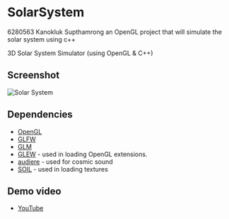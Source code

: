 # SolarSystem
6280563 Kanokluk Supthamrong
an OpenGL project that will simulate the solar system using c++

3D Solar System Simulator (using OpenGL & C++)

## Screenshot
![Solar System](https://github.com/mnky729/SolarSystem/blob/master/screenshot/solaysystem1.jpg)

## Dependencies
* [OpenGL](https://www.opengl.org/)
* [GLFW](https://www.glfw.org/)
* [GLM](https://glm.g-truc.net/0.9.9/index.html) 
* [GLEW](http://glew.sourceforge.net/) - used in loading OpenGL extensions.
* [audiere](http://audiere.sourceforge.net/) - used for cosmic sound
* [SOIL](https://www.lonesock.net/soil.html) - used in loading textures

## Demo video
* [YouTube](https://youtu.be/QFbGXc-nAp0)